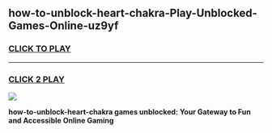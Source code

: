 
## how-to-unblock-heart-chakra-Play-Unblocked-Games-Online-uz9yf
<h3>
<a href="https://premium76.site?title=how-to-unblock-heart-chakra&ref=25A">CLICK TO PLAY</a></h3>
<hr>

<h3>
<a href="https://premium76.site?title=how-to-unblock-heart-chakra&ref=25A">CLICK 2 PLAY</a>
  
</h3>

<a href="https://premium76.site?title=how-to-unblock-heart-chakra&ref=25A"><img src="https://clearcache.store/games.png"></a>


**how-to-unblock-heart-chakra games unblocked: Your Gateway to Fun and Accessible Online Gaming**
